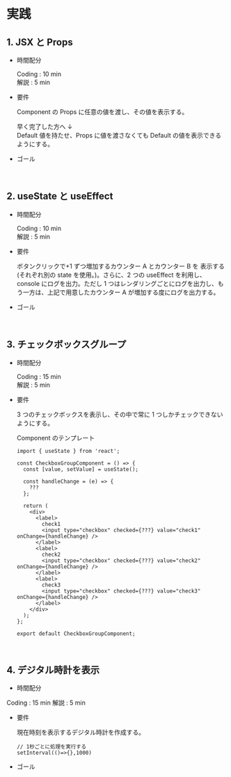# 実践

## 1. JSX と Props

- 時間配分

  Coding : 10 min  
  解説 : 5 min

- 要件

  Component の Props に任意の値を渡し、その値を表示する。

  早く完了した方へ ↓  
  Default 値を持たせ、Props に値を渡さなくても Default の値を表示できるようにする。

- ゴール

<br/>

## 2. useState と useEffect

- 時間配分

  Coding : 10 min  
  解説 : 5 min

- 要件

  ボタンクリックで+1 ずつ増加するカウンター A とカウンター B を 表示する(それぞれ別の state を使用。)。さらに、2 つの useEffect を利用し、console にログを出力。ただし 1 つはレンダリングごとにログを出力し、もう一方は、上記で用意したカウンター A が増加する度にログを出力する。

- ゴール

<br/>

## 3. チェックボックスグループ

- 時間配分

  Coding : 15 min  
  解説 : 5 min

- 要件

  3 つのチェックボックスを表示し、その中で常に 1 つしかチェックできないようにする。

  Component のテンプレート

  ```
  import { useState } from 'react';

  const CheckboxGroupComponent = () => {
    const [value, setValue] = useState();

    const handleChange = (e) => {
      ???
    };

    return (
      <div>
        <label>
          check1
          <input type="checkbox" checked={???} value="check1" onChange={handleChange} />
        </label>
        <label>
          check2
          <input type="checkbox" checked={???} value="check2" onChange={handleChange} />
        </label>
        <label>
          check3
          <input type="checkbox" checked={???} value="check3" onChange={handleChange} />
        </label>
      </div>
    );
  };

  export default CheckboxGroupComponent;
  ```

<br/>

## 4. デジタル時計を表示

- 時間配分

Coding : 15 min
解説 : 5 min

- 要件

  現在時刻を表示するデジタル時計を作成する。

  ```
  // 1秒ごとに処理を実行する
  setInterval(()=>{},1000)
  ```

- ゴール

```

```
